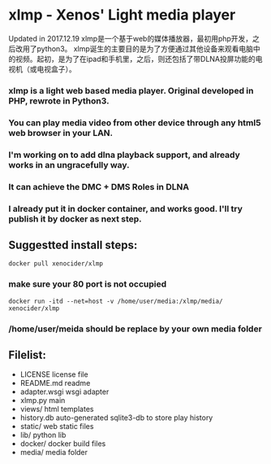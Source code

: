 # xlmp - Xenos' Light media player
Updated in 2017.12.19
xlmp是一个基于web的媒体播放器，最初用php开发，之后改用了python3。
xlmp诞生的主要目的是为了方便通过其他设备来观看电脑中的视频。起初，是为了在ipad和手机里，之后，则还包括了带DLNA投屏功能的电视机（或电视盒子）。
> 
### xlmp is a light web based media player. Original developed in PHP, rewrote in Python3.
### You can play media video from other device through any html5 web browser in your LAN.

### I'm working on to add dlna playback support, and already works in an ungracefully way.
### It can achieve the DMC + DMS Roles in DLNA
###  I already put it in docker container, and works good. I'll try publish it by docker as next step.


## Suggestted install steps:
    docker pull xenocider/xlmp
### make sure your 80 port is not occupied    
    docker run -itd --net=host -v /home/user/media:/xlmp/media/ xenocider/xlmp
### /home/user/meida should be replace by your own media folder


## Filelist:
+ LICENSE         license file 	
+ README.md       readme
+ adapter.wsgi    wsgi adapter
+ xlmp.py 	      main
+ views/          html templates
+ history.db      auto-generated sqlite3-db to store play history
+ static/         web static files
+ lib/            python lib
+ docker/         docker build files
+ media/          media folder